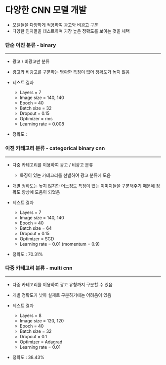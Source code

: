 # 다양한 CNN 모델 개발 #

+ 모델들을 다양하게 적용하여 광고와 비광고 구분
+ 다양한 인자들을 테스트하며 가장 높은 정확도를 보이는 것을 채택

### __단순 이진 분류 - binary__ ###
---

+ 광고 / 비광고만 분류
+ 광고와 비광고를 구분하는 명확한 특징이 없어 정확도가 높지 않음

+ 테스트 결과
  + Layers = 7
  + Image size = 140, 140
  + Epoch = 40
  + Batch size = 32
  + Dropout = 0.15
  + Optimizer = rms
  + Learning rate = 0.008
+ 정확도 : 


### __이진 카테고리 분류 - categorical binary cnn__ ###
---

+ 다중 카테고리를 이용하여 광고 / 비광고 분류
  + 특징이 있는 카테고리를 선별하여 광고 분류에 도움
+ 개별 정확도는 높지 않지만 어느정도 특징이 있는 이미지들을 구분해주기 때문에 정확도 향상에 도움이 되었음

+ 테스트 결과
  + Layers = 7
  + Image size = 140, 140
  + Epoch = 40
  + Batch size = 64
  + Dropout = 0.15
  + Optimizer = SGD
  + Learning rate = 0.01 (momentum = 0.9)
+ 정확도 : 70.31% 

### __다중 카테고리 분류 - multi cnn__ ###
---

+ 다중 카테고리를 이용하여 광고 유형까지 구분할 수 있음
+ 개별 정확도가 낮아 실제로 구분하기에는 어려움이 있음
 
+ 테스트 결과
  + Layers = 8 
  + Image size = 120, 120
  + Epoch = 40
  + Batch size = 32
  + Dropout = 0.1
  + Optimizer = Adagrad
  + Learning rate = 0.01
+ 정확도 : 38.43%
